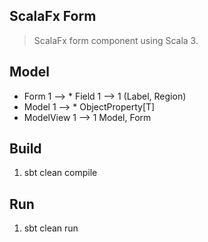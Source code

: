 ScalaFx Form
------------
>ScalaFx form component using Scala 3.

Model
-----
* Form 1 --> * Field 1 --> 1 (Label, Region)
* Model 1 --> * ObjectProperty[T]
* ModelView 1 --> 1 Model, Form

Build
-----
1. sbt clean compile

Run
---
1. sbt clean run